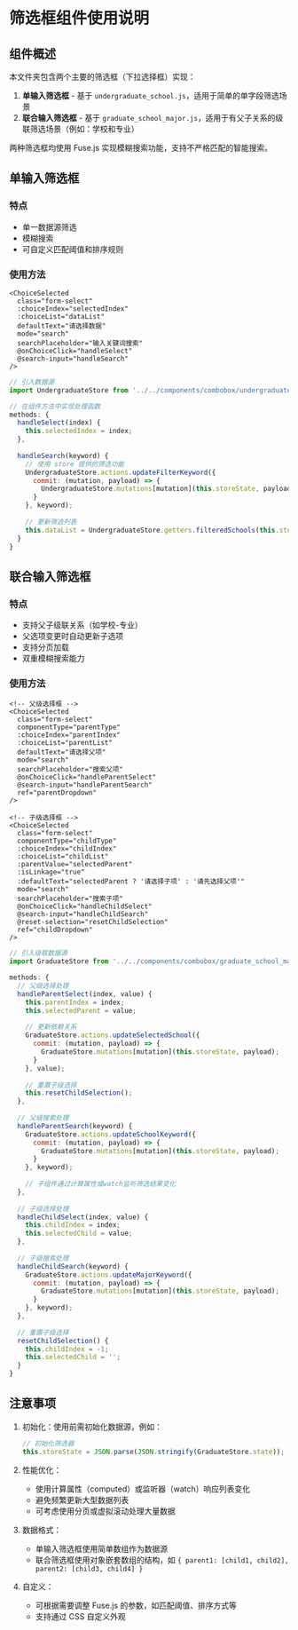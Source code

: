 # 筛选框组件使用说明

## 组件概述

本文件夹包含两个主要的筛选框（下拉选择框）实现：
1. **单输入筛选框** - 基于 `undergraduate_school.js`，适用于简单的单字段筛选场景
2. **联合输入筛选框** - 基于 `graduate_school_major.js`，适用于有父子关系的级联筛选场景（例如：学校和专业）

两种筛选框均使用 Fuse.js 实现模糊搜索功能，支持不严格匹配的智能搜索。

## 单输入筛选框

### 特点
- 单一数据源筛选
- 模糊搜索
- 可自定义匹配阈值和排序规则

### 使用方法

```vue
<ChoiceSelected
  class="form-select"
  :choiceIndex="selectedIndex"
  :choiceList="dataList"
  defaultText="请选择数据"
  mode="search"
  searchPlaceholder="输入关键词搜索"
  @onChoiceClick="handleSelect"
  @search-input="handleSearch"
/>
```

```javascript
// 引入数据源
import UndergraduateStore from '../../components/combobox/undergraduate_school.js';

// 在组件方法中实现处理函数
methods: {
  handleSelect(index) {
    this.selectedIndex = index;
  },
  
  handleSearch(keyword) {
    // 使用 store 提供的筛选功能
    UndergraduateStore.actions.updateFilterKeyword({
      commit: (mutation, payload) => {
        UndergraduateStore.mutations[mutation](this.storeState, payload);
      }
    }, keyword);
    
    // 更新筛选列表
    this.dataList = UndergraduateStore.getters.filteredSchools(this.storeState);
  }
}
```

## 联合输入筛选框

### 特点
- 支持父子级联关系（如学校-专业）
- 父选项变更时自动更新子选项
- 支持分页加载
- 双重模糊搜索能力

### 使用方法

```vue
<!-- 父级选择框 -->
<ChoiceSelected
  class="form-select"
  componentType="parentType"
  :choiceIndex="parentIndex"
  :choiceList="parentList"
  defaultText="请选择父项"
  mode="search"
  searchPlaceholder="搜索父项"
  @onChoiceClick="handleParentSelect"
  @search-input="handleParentSearch"
  ref="parentDropdown"
/>

<!-- 子级选择框 -->
<ChoiceSelected
  class="form-select"
  componentType="childType"
  :choiceIndex="childIndex"
  :choiceList="childList"
  :parentValue="selectedParent" 
  :isLinkage="true"
  :defaultText="selectedParent ? '请选择子项' : '请先选择父项'"
  mode="search"
  searchPlaceholder="搜索子项"
  @onChoiceClick="handleChildSelect"
  @search-input="handleChildSearch"
  @reset-selection="resetChildSelection"
  ref="childDropdown"
/>
```

```javascript
// 引入级联数据源
import GraduateStore from '../../components/combobox/graduate_school_major.js';

methods: {
  // 父级选择处理
  handleParentSelect(index, value) {
    this.parentIndex = index;
    this.selectedParent = value;
    
    // 更新依赖关系
    GraduateStore.actions.updateSelectedSchool({
      commit: (mutation, payload) => {
        GraduateStore.mutations[mutation](this.storeState, payload);
      }
    }, value);
    
    // 重置子级选择
    this.resetChildSelection();
  },
  
  // 父级搜索处理
  handleParentSearch(keyword) {
    GraduateStore.actions.updateSchoolKeyword({
      commit: (mutation, payload) => {
        GraduateStore.mutations[mutation](this.storeState, payload);
      }
    }, keyword);
    
    // 子组件通过计算属性或watch监听筛选结果变化
  },
  
  // 子级选择处理
  handleChildSelect(index, value) {
    this.childIndex = index;
    this.selectedChild = value;
  },
  
  // 子级搜索处理
  handleChildSearch(keyword) {
    GraduateStore.actions.updateMajorKeyword({
      commit: (mutation, payload) => {
        GraduateStore.mutations[mutation](this.storeState, payload);
      }
    }, keyword);
  },
  
  // 重置子级选择
  resetChildSelection() {
    this.childIndex = -1;
    this.selectedChild = '';
  }
}
```

## 注意事项

1. 初始化：使用前需初始化数据源，例如：
   ```javascript
   // 初始化筛选器
   this.storeState = JSON.parse(JSON.stringify(GraduateStore.state));
   ```

2. 性能优化：
   - 使用计算属性（computed）或监听器（watch）响应列表变化
   - 避免频繁更新大型数据列表
   - 可考虑使用分页或虚拟滚动处理大量数据
   
3. 数据格式：
   - 单输入筛选框使用简单数组作为数据源
   - 联合筛选框使用对象嵌套数组的结构，如 `{ parent1: [child1, child2], parent2: [child3, child4] }`

4. 自定义：
   - 可根据需要调整 Fuse.js 的参数，如匹配阈值、排序方式等
   - 支持通过 CSS 自定义外观 